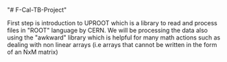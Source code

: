 "# F-Cal-TB-Project" 

First step is introduction to UPROOT which is a library to read and process files in "ROOT" language by CERN.
We will be processing the data also using the "awkward" library which is helpful for many math actions such as dealing with non linear arrays (i.e arrays that cannot be written in the form of an NxM matrix)
